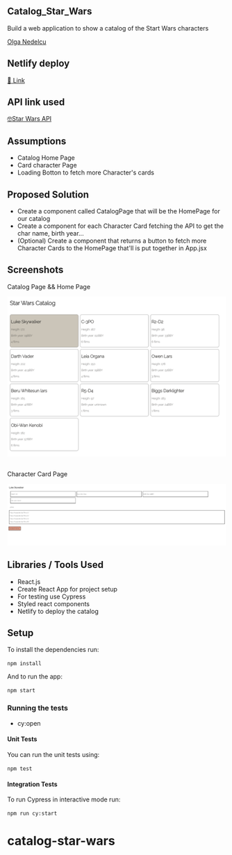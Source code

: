 ## Catalog_Star_Wars

Build a web application to show a catalog of the Start Wars characters

[Olga Nedelcu](mailto:olga@codewithdragos.com)

## Netlify deploy 

[🔗 Link](catalog-star-wars.netlify.app/ )
## API link used

[🤓Star Wars API](https://swapi.dev/api/people/?format=json)
## Assumptions

- Catalog Home Page
- Card character Page
- Loading Botton to fetch more Character's cards

## Proposed Solution

- Create a component called CatalogPage that will be the HomePage for our catalog
- Create a component for each Character Card fetching the API to get the char name, birth year...
-  (Optional) Create a component that returns a button to fetch more Character Cards to the HomePage that'll is put together in App.jsx

## Screenshots
Catalog Page && Home Page

![Character Page](screens/demo.png)
## 

Character Card Page 

![Character Card Page](screens/character.png)
## Libraries / Tools Used

- React.js
- Create React App for project setup
- For testing use Cypress
- Styled react components
- Netlify to deploy the catalog

## Setup

To install the dependencies run:

`npm install`

And to run the app:

`npm start`


### Running the tests

- cy:open 

#### Unit Tests

You can run the unit tests using:

`npm test`

#### Integration Tests

To run Cypress in interactive mode run:

`npm run cy:start`





# catalog-star-wars
